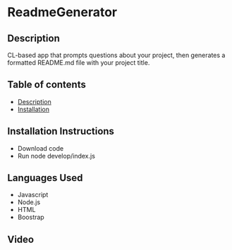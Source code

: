 # ReadmeGenerator

## Description 

CL-based app that prompts questions about your project, then generates a formatted README.md file with your project title. 

## Table of contents

- [Description](#Description)
- [Installation](#Installation) 

## Installation Instructions

- Download code
- Run node develop/index.js

## Languages Used

- Javascript
- Node.js
- HTML
- Boostrap 

## Video 